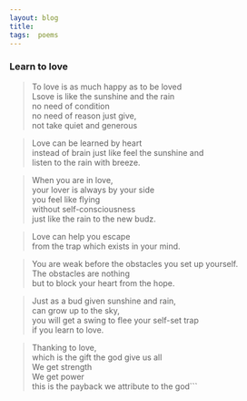 ```yaml
---
layout: blog  
title:  
tags:  poems
---
```



###     Learn to love  

>To love is as much happy as to be loved  
Lsove is like the sunshine and the rain  
no need of condition  
no need of reason
just give,  
not take
quiet and generous

>Love can be learned by heart  
instead of brain
just like feel the sunshine and   
listen to the rain with breeze. 

>When you are in love,  
your lover is always by your side  
you feel like flying   
without self-consciousness  
just like the rain to the new budz.

>Love can help you  escape  
from the trap
which exists in your mind.  

>You are weak before the obstacles you set up yourself.  
The obstacles are nothing  
but to block your heart from the hope.  

>Just as a bud given sunshine and rain,  
can grow up to the sky,  
you will get a swing to flee your self-set trap   
if you learn to love.

>Thanking to love,   
which is the gift the god give us all  
We get strength  
We get power  
this is the payback we attribute to the god```

 